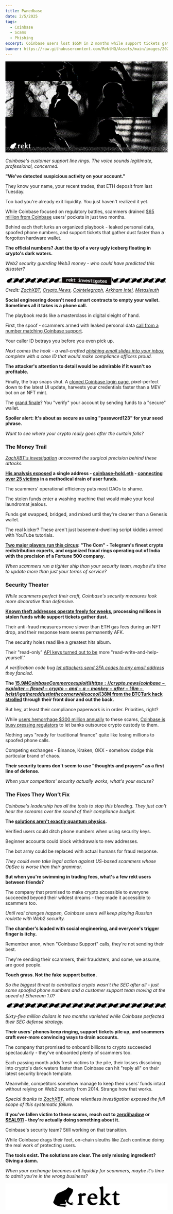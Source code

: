 ```yaml
---
title: Pwnedbase
date: 2/5/2025
tags:
  - Coinbase
  - Scams
  - Phishing
excerpt: Coinbase users lost $65M in 2 months while support tickets gathered dust. Scammers ran a tighter ship than their security team. ZachXBT's investigation reveals the real damage. $300M lost annually while Coinbase chases banking powers.
banner: https://raw.githubusercontent.com/RektHQ/Assets/main/images/2023/01/pwnedbase-header.png
---
```

![](https://raw.githubusercontent.com/RektHQ/Assets/main/images/2023/01/pwnedbase-header.png)





_Coinbase's customer support line rings. The voice sounds legitimate, professional, concerned._

  

**"We've detected suspicious activity on your account."**

  

They know your name, your recent trades, that ETH deposit from last Tuesday.

  

Too bad you're already exit liquidity. You just haven't realized it yet.

  

While Coinbase focused on regulatory battles, scammers drained [$65 million from Coinbase](https://x.com/zachxbt/status/1886411891213230114) users' pockets in just two months.

  

Behind each theft lurks an organized playbook - leaked personal data, spoofed phone numbers, and support tickets that gather dust faster than a forgotten hardware wallet.

  

**The official numbers? Just the tip of a very ugly iceberg floating in crypto's dark waters.**

  

_Web2 security guarding Web3 money - who could have predicted this disaster?_

![](https://raw.githubusercontent.com/RektHQ/Assets/main/images/2021/09/rekt-investigates-linebreak.png)
_Credit: [ZachXBT](https://x.com/zachxbt/status/1886411879939031530), [Crypto.News](https://crypto.news/coinbase-exploiter-flexed-crypto-and-a-monkey-after-16m-heist/), [Cointelegraph](https://cointelegraph.com/news/coinbase-urges-us-remove-crypto-banking-barriers), [Arkham Intel](https://intel.arkm.com/explorer/address/0x53F9a859eff25D845D0a6e02bc0f9Ba3e2760fE6), [Metasleuth](https://metasleuth.io/result/eth/0x53f9a859eff25d845d0a6e02bc0f9ba3e2760fe6)_

**Social engineering doesn't need smart contracts to empty your wallet. Sometimes all it takes is a phone call.**

  

The playbook reads like a masterclass in digital sleight of hand.

  

First, the spoof - scammers armed with leaked personal data [call from a number matching Coinbase support](https://x.com/zachxbt/status/1886411910054129811).

  

Your caller ID betrays you before you even pick up.

  

_Next comes the hook - a well-crafted [phishing email slides into your inbox](https://x.com/zachxbt/status/1886411920510472386), complete with a case ID that would make compliance officers proud._

  

**The attacker's attention to detail would be admirable if it wasn't so profitable.**

  

Finally, the trap snaps shut. A [cloned Coinbase login page](https://x.com/zachxbt/status/1886411991918555175), pixel-perfect down to the latest UI update, harvests your credentials faster than a MEV bot on an NFT mint.

  

The [grand finale](https://x.com/zachxbt/status/1886411920510472386)? You "verify" your account by sending funds to a "secure" wallet.

  

**Spoiler alert: It's about as secure as using "password123" for your seed phrase.**  
  
_Want to see where your crypto really goes after the curtain falls?_

  

### The Money Trail

  

_[ZachXBT's investigation](https://x.com/zachxbt/status/1886411879939031530) uncovered the surgical precision behind these attacks._

  

**[His analysis exposed](https://x.com/zachxbt/status/1886411905402564848) a single address - [coinbase-hold.eth](https://intel.arkm.com/explorer/address/0x53F9a859eff25D845D0a6e02bc0f9Ba3e2760fE6) - [connecting over 25 victims](https://metasleuth.io/result/eth/0x53f9a859eff25d845d0a6e02bc0f9ba3e2760fe6) in a methodical drain of user funds.**

  

The scammers' operational efficiency puts most DAOs to shame.

  

The stolen funds enter a washing machine that would make your local laundromat jealous.

  

Funds get swapped, bridged, and mixed until they're cleaner than a Genesis wallet.

  

The real kicker? These aren't just basement-dwelling script kiddies armed with YouTube tutorials.

  

**[Two major players run this circus](https://x.com/zachxbt/status/1886412004195291305): "The Com" - Telegram's finest crypto redistribution experts, and organized fraud rings operating out of India with the precision of a Fortune 500 company.**  
  
_When scammers run a tighter ship than your security team, maybe it's time to update more than just your terms of service?_  
  
### Security Theater

  

_While scammers perfect their craft, Coinbase's security measures look more decorative than defensive._

  

**[Known theft addresses operate freely for weeks](https://x.com/zachxbt/status/1886412041004458186), processing millions in stolen funds while support tickets gather dust.**

  

Their anti-fraud measures move slower than ETH gas fees during an NFT drop, and their response team seems permanently AFK.

  

The security holes read like a greatest hits album.

  

Their "read-only" [API keys turned out to be](https://x.com/zachxbt/status/1886412029155475743) more "read-write-and-help-yourself."

  

_A verification code bug [let attackers send 2FA codes to any email address](https://x.com/zachxbt/status/1886412029155475743) they fancied._

  

**The [$15.9M Coinbase Commerce exploit](https://crypto.news/coinbase-exploiter-flexed-crypto-and-a-monkey-after-16m-heist/) gathered dust in the corner while a cool [$38M from the BTCTurk hack strolled](https://x.com/zachxbt/status/1886412029155475743) through their front door and out the back.**

  

But hey, at least their compliance paperwork is in order. Priorities, right?

  

While [users hemorrhage $300 million annually](https://x.com/zachxbt/status/1886411879939031530) to these scams, [Coinbase is busy pressing regulators](https://cointelegraph.com/news/coinbase-urges-us-remove-crypto-banking-barriers) to let banks outsource crypto custody to them.

  

Nothing says "ready for traditional finance" quite like losing millions to spoofed phone calls.

  

Competing exchanges - Binance, Kraken, OKX - somehow dodge this particular brand of chaos.

  

**Their security teams don't seem to use "thoughts and prayers" as a first line of defense.**

  
_When your competitors' security actually works, what's your excuse?_  
  

### The Fixes They Won’t Fix

  

_Coinbase's leadership has all the tools to stop this bleeding. They just can't hear the screams over the sound of their compliance budget._

  

**The [solutions aren't exactly quantum physics](https://x.com/zachxbt/status/1886412050613596324).**

  

Verified users could ditch phone numbers when using security keys.

  

Beginner accounts could block withdrawals to new addresses.

  

The bot army could be replaced with actual humans for fraud response.

  

_They could even take legal action against US-based scammers whose OpSec is worse than their grammar._

  

**But when you're swimming in trading fees, what's a few rekt users between friends?**

  

The company that promised to make crypto accessible to everyone succeeded beyond their wildest dreams - they made it accessible to scammers too.

  

_Until real changes happen, Coinbase users will keep playing Russian roulette with Web2 security._

  

**The chamber's loaded with social engineering, and everyone's trigger finger is itchy.**

  

Remember anon, when "Coinbase Support" calls, they're not sending their best.

  

They're sending their scammers, their fraudsters, and some, we assume, are good people.

  

**Touch grass. Not the fake support button.**
  

_So the biggest threat to centralized crypto wasn't the SEC after all - just some spoofed phone numbers and a customer support team moving at the speed of Ethereum 1.0?_

![](https://raw.githubusercontent.com/RektHQ/Assets/main/images/2021/03/rekt-linebreak.png)







_Sixty-five million dollars in two months vanished while Coinbase perfected their SEC defense strategy._

  

**Their users' phones keep ringing, support tickets pile up, and scammers craft ever-more convincing ways to drain accounts.**

  

The company that promised to onboard billions to crypto succeeded spectacularly - they've onboarded plenty of scammers too.

  

Each passing month adds fresh victims to the pile, their losses dissolving into crypto's dark waters faster than Coinbase can hit "reply all" on their latest security breach template.

  

Meanwhile, competitors somehow manage to keep their users' funds intact without relying on Web2 security from 2014. Strange how that works.

  

_Special thanks to [ZachXBT,](https://x.com/zachxbt) whose relentless investigation exposed the full scope of this systematic failure._

  

**If you've fallen victim to these scams, reach out to [zeroShadow](https://x.com/zeroshadow_io) or [SEAL911](https://x.com/_SEAL_Org) - they're actually doing something about it.**

  

Coinbase's security team? Still working on that transition.

  

While Coinbase drags their feet, on-chain sleuths like Zach continue doing the real work of protecting users.

  

**The tools exist. The solutions are clear. The only missing ingredient? Giving a damn.**

  

_When your exchange becomes exit liquidity for scammers, maybe it's time to admit you're in the wrong business?_


![](https://raw.githubusercontent.com/RektHQ/Assets/main/images/2021/08/rekt-outline-conc.png)









